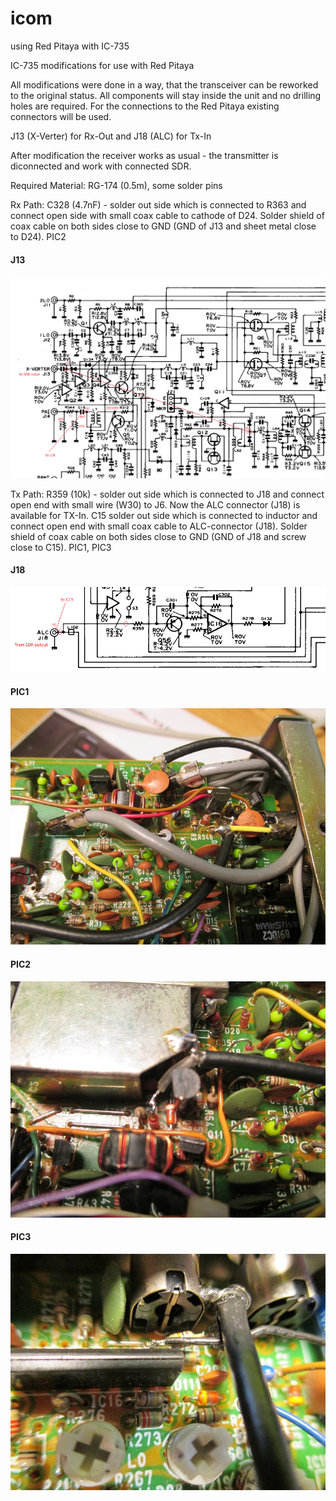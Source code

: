 # icom
using Red Pitaya with IC-735

IC-735 modifications for use with Red Pitaya

All modifications were done in a way, that the transceiver can be 
reworked to the original status. All components will stay inside the 
unit and no drilling holes are required. For the connections to the 
Red Pitaya existing connectors will be used. 

J13 (X-Verter) for Rx-Out and 
J18 (ALC) for Tx-In 

After modification the receiver works as usual - the transmitter is 
diconnected and work with connected SDR.

Required Material: RG-174 (0.5m), some solder pins 

Rx Path:
C328 (4.7nF) - solder out side which is connected to R363 and connect
open side with small coax cable to cathode of D24. Solder shield of coax
cable on both sides close to GND (GND of J13 and sheet metal close to 
D24). PIC2

#### J13
![J13](pics/J13.png)

Tx Path:
R359 (10k) - solder out side which is connected to J18 and 
connect open end with small wire (W30) to J6. Now the ALC connector (J18) 
is available for TX-In. C15 solder out side which is connected to inductor
and connect open end with small coax cable to ALC-connector (J18).
Solder shield of coax cable on both sides close to GND (GND of J18 and
screw close to C15). PIC1, PIC3

#### J18
![J18](pics/J18.png)

#### PIC1
![PIC1](pics/C15_328.jpg)

#### PIC2
![PIC2](pics/D24.jpg)

#### PIC3
![PIC3](pics/R359.jpg)
